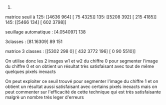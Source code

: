 1.

matrice seuil à 125:
[[4636  964]
 [  75 4325]]
135:
[[5208  392]
 [ 215 4185]]
145:
[[5466  134]
 [ 602 3798]]

seuillage automatique : [4.054097] 138

3classes : [81.16309] 89 151

matrice 3 classes : 
[[5302  298    0]
 [ 432 3772  196]
 [   0   90 5510]]

On utilise donc les 2 images w1 et w2 du chiffre 0 pour segmenter l'image du chiffre 0 et on obtient un résultat très satisfaisant avec tout de même quelques pixels inexacts

On peut exploiter ce seuil trouvé pour segmenter l'image du chiffre 1 et on obtient un résultat aussi satisfaisant avec certains pixels inexacts mais on peut commenter sur l'efficacité de cette technique qui est très satisfaisante malgrè un nombre très leger d'erreurs